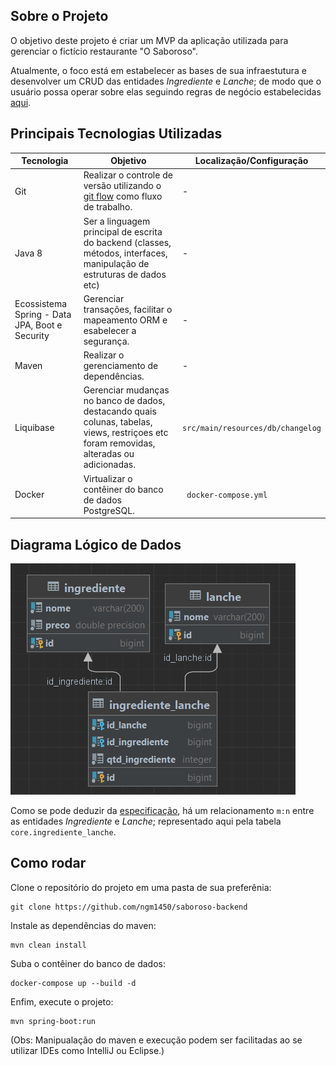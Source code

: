 ## Sobre o Projeto

O objetivo deste projeto é criar um MVP da aplicação utilizada para gerenciar o fictício restaurante "O Saboroso".

Atualmente, o foco está em estabelecer as bases de sua infraestutura e desenvolver um CRUD das entidades <i>Ingrediente</i> e <i>Lanche</i>; de modo que
o usuário possa operar sobre elas seguindo regras de negócio estabelecidas <a href="especificacao.pdf">aqui</a>.


## Principais Tecnologias Utilizadas
| Tecnologia                                     | Objetivo                                                                                                                                                                            | Localização/Configuração              | 
|------------------------------------------------|-------------------------------------------------------------------------------------------------------------------------------------------------------------------------------------|---------------------------------------|
| Git                                            | Realizar o controle de versão utilizando o <a href="https://medium.com/trainingcenter/utilizando-o-fluxo-git-flow-e63d5e0d5e04" target="_blank">git flow</a> como fluxo de trabalho. | -                                     |
| Java 8                                         | Ser a linguagem principal de escrita do backend (classes, métodos, interfaces, manipulação de estruturas de dados etc)                                                              | -                                     | 
| Ecossistema Spring - Data JPA, Boot e Security | Gerenciar transações, facilitar o mapeamento ORM e esabelecer a segurança.                                                                                                          | -                                     |
| Maven                                          | Realizar o gerenciamento de dependências.                                                                                                                                           | -                                     |
| Liquibase                                      | Gerenciar mudanças no banco de dados, destacando quais colunas, tabelas, views, restriçoes etc foram removidas, alteradas ou adicionadas.                                           | ```src/main/resources/db/changelog``` |
| Docker                                         | Virtualizar o contêiner do banco de dados PostgreSQL.                                                                                                                               | ``` docker-compose.yml```             | 

## Diagrama Lógico de Dados

<img src="database_diagram.png" alt="Diagrama Lógico de Dados - O Saboroso">

Como se pode deduzir da <a href="especificacao.pdf">especificação</a>, há um relacionamento ```m:n``` entre as entidades
*Ingrediente* e *Lanche*; representado aqui pela tabela ```core.ingrediente_lanche```.

## Como rodar

Clone o repositório do projeto em uma pasta de sua preferênia:

```
git clone https://github.com/ngm1450/saboroso-backend
```

Instale as dependências do maven:

```
mvn clean install
```

Suba o contêiner do banco de dados:

```
docker-compose up --build -d
```

Enfim, execute o projeto:

```
mvn spring-boot:run
```

(Obs: Manipualação do maven e execução podem ser facilitadas ao se utilizar IDEs como IntelliJ ou Eclipse.)